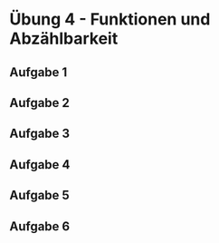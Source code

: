 # Übung 4 - Funktionen und Abzählbarkeit

## Aufgabe 1

## Aufgabe 2

## Aufgabe 3

## Aufgabe 4

## Aufgabe 5

## Aufgabe 6
